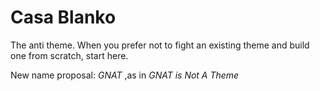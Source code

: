 # Casa Blanko
The anti theme. When you prefer not to fight an existing theme and build one from scratch, start here.

New name proposal: *GNAT* ,as in _GNAT is Not A Theme_